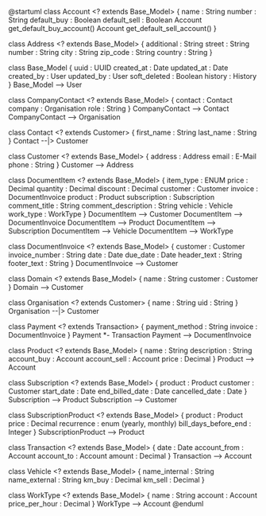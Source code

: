 @startuml
class Account <? extends Base_Model> {
   name : String
   number : String
   default_buy : Boolean
   default_sell : Boolean
   Account get_default_buy_account()
   Account get_default_sell_account()
}

class Address <? extends Base_Model> {
    additional : String
    street : String
    number : String
    city : String
    zip_code : String
    country : String
}

class Base_Model {
    uuid : UUID
    created_at : Date
    updated_at : Date
    created_by : User
    updated_by : User
    soft_deleted : Boolean
    history : History
}
Base_Model --> User

class CompanyContact <? extends Base_Model> {
    contact : Contact
    company : Organisation
    role : String
}
CompanyContact --> Contact
CompanyContact --> Organisation

class Contact <? extends Customer> {
    first_name : String
    last_name : String
}
Contact --|> Customer

class Customer <? extends Base_Model> {
    address : Address
    email : E-Mail
    phone : String
}
Customer --> Address

class DocumentItem <? extends Base_Model> {
    item_type : ENUM
    price : Decimal
    quantity : Decimal
    discount : Decimal
    customer : Customer
    invoice : DocumentInvoice
    product : Product
    subscription : Subscription
    comment_title : String
    comment_description : String
    vehicle : Vehicle
    work_type : WorkType
}
DocumentItem --> Customer
DocumentItem --> DocumentInvoice
DocumentItem --> Product
DocumentItem --> Subscription
DocumentItem --> Vehicle
DocumentItem --> WorkType

class DocumentInvoice <? extends Base_Model> {
    customer : Customer
    invoice_number : String
    date : Date
    due_date : Date
    header_text : String
    footer_text : String
}
DocumentInvoice --> Customer

class Domain <? extends Base_Model> {
    name : String
    customer : Customer
}
Domain --> Customer

class Organisation <? extends Customer> {
    name : String
    uid : String
}
Organisation --|> Customer

class Payment <? extends Transaction> {
    payment_method : String
    invoice : DocumentInvoice
}
Payment *- Transaction
Payment --> DocumentInvoice

class Product <? extends Base_Model> {
    name : String
    description : String
    account_buy : Account
    account_sell : Account
    price : Decimal
}
Product --> Account

class Subscription <? extends Base_Model> {
    product : Product
    customer : Customer
    start_date : Date
    end_billed_date : Date
    cancelled_date : Date
}
Subscription --> Product
Subscription --> Customer

class SubscriptionProduct <? extends Base_Model> {
    product : Product
    price : Decimal
    recurrence : enum (yearly, monthly)
    bill_days_before_end : Integer
}
SubscriptionProduct --> Product

class Transaction <? extends Base_Model> {
    date : Date
    account_from : Account
    account_to : Account
    amount : Decimal
}
Transaction --> Account

class Vehicle <? extends Base_Model> {
    name_internal : String
    name_external : String
    km_buy : Decimal
    km_sell : Decimal
}

class WorkType <? extends Base_Model> {
    name : String
    account : Account
    price_per_hour : Decimal
}
WorkType --> Account
@enduml